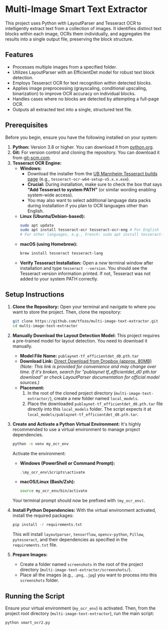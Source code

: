 # Multi-Image Smart Text Extractor

This project uses Python with LayoutParser and Tesseract OCR to intelligently extract text from a collection of images. It identifies distinct text blocks within each image, OCRs them individually, and aggregates the results into a single output file, preserving the block structure.

## Features

*   Processes multiple images from a specified folder.
*   Utilizes LayoutParser with an EfficientDet model for robust text block detection.
*   Employs Tesseract OCR for text recognition within detected blocks.
*   Applies image preprocessing (grayscaling, conditional upscaling, binarization) to improve OCR accuracy on individual blocks.
*   Handles cases where no blocks are detected by attempting a full-page OCR.
*   Outputs all extracted text into a single, structured text file.

## Prerequisites

Before you begin, ensure you have the following installed on your system:

1.  **Python:** Version 3.8 or higher. You can download it from [python.org](https://www.python.org/).
2.  **Git:** For version control and cloning the repository. You can download it from [git-scm.com](https://git-scm.com/).
3.  **Tesseract OCR Engine:**
    *   **Windows:**
        *   Download the installer from the [UB Mannheim Tesseract builds page](https://github.com/UB-Mannheim/tesseract/wiki) (e.g., `tesseract-ocr-w64-setup-v5.x.x.exe`).
        *   **Crucial:** During installation, make sure to check the box that says **"Add Tesseract to system PATH"** (or similar wording enabling system-wide access).
        *   You may also want to select additional language data packs during installation if you plan to OCR languages other than English.
    *   **Linux (Ubuntu/Debian-based):**
        ```bash
        sudo apt update
        sudo apt install tesseract-ocr tesseract-ocr-eng # For English
        # For other languages, e.g., French: sudo apt install tesseract-ocr-fra
        ```
    *   **macOS (using Homebrew):**
        ```bash
        brew install tesseract tesseract-lang
        ```
    *   **Verify Tesseract Installation:** Open a *new* terminal window after installation and type `tesseract --version`. You should see the Tesseract version information printed. If not, Tesseract was not added to your system PATH correctly.

## Setup Instructions

1.  **Clone the Repository:**
    Open your terminal and navigate to where you want to store the project. Then, clone the repository:
    ```bash
    git clone https://github.com/tfozo/multi-image-text-extractor.git
    cd multi-image-text-extractor
    ```

2.  **Manually Download the Layout Detection Model:**
    This project requires a pre-trained model for layout detection. You need to download it manually.
    *   **Model File Name:** `publaynet-tf_efficientdet_d0.pth.tar`
    *   **Download Link:** [Direct Download from Dropbox (approx. 80MB)](https://www.dropbox.com/s/ukbw5s673633hsw/publaynet-tf_efficientdet_d0.pth.tar?dl=1)
        *(Note: This link is provided for convenience and may change over time. If it's broken, search for "publaynet tf_efficientdet_d0 pth.tar download" or check LayoutParser documentation for official model sources.)*
    *   **Placement:**
        1.  In the root of the cloned project directory (`multi-image-text-extractor/`), create a new folder named `local_models`.
        2.  Place the downloaded `publaynet-tf_efficientdet_d0.pth.tar` file directly into this `local_models` folder. The script expects it at `local_models/publaynet-tf_efficientdet_d0.pth.tar`.

3.  **Create and Activate a Python Virtual Environment:**
    It's highly recommended to use a virtual environment to manage project dependencies.
    ```bash
    python -m venv my_ocr_env 
    ```
    Activate the environment:
    *   **Windows (PowerShell or Command Prompt):**
        ```powershell
        .\my_ocr_env\Scripts\activate
        ```
    *   **macOS/Linux (Bash/Zsh):**
        ```bash
        source my_ocr_env/bin/activate
        ```
    Your terminal prompt should now be prefixed with `(my_ocr_env)`.

4.  **Install Python Dependencies:**
    With the virtual environment activated, install the required packages:
    ```bash
    pip install -r requirements.txt
    ```
    This will install `layoutparser`, `tensorflow`, `opencv-python`, `Pillow`, `pytesseract`, and their dependencies as specified in the `requirements.txt` file.

5.  **Prepare Images:**
    *   Create a folder named `screenshots` in the root of the project directory (`multi-image-text-extractor/screenshots/`).
    *   Place all the images (e.g., `.png`, `.jpg`) you want to process into this `screenshots` folder.

## Running the Script

Ensure your virtual environment (`my_ocr_env`) is activated. Then, from the project root directory (`multi-image-text-extractor`), run the main script:

```bash
python smart_ocr2.py
